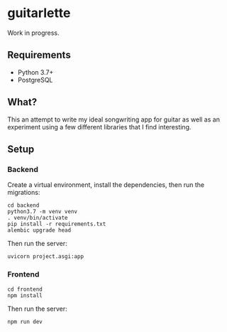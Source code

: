 # guitarlette

Work in progress.

## Requirements

- Python 3.7+
- PostgreSQL

## What?

This an attempt to write my ideal songwriting app for guitar as well as an experiment using a few different libraries that I find interesting.

## Setup

### Backend

Create a virtual environment, install the dependencies, then run the migrations:

```shell
cd backend
python3.7 -m venv venv
. venv/bin/activate
pip install -r requirements.txt
alembic upgrade head
```

Then run the server:

```shell
uvicorn project.asgi:app
```

### Frontend

```shell
cd frontend
npm install
```

Then run the server:

```shell
npm run dev
```
